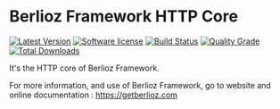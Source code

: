 # Berlioz Framework HTTP Core

[![Latest Version](https://img.shields.io/packagist/v/berlioz/http-core.svg?style=flat-square)](https://github.com/BerliozFramework/HttpCore/releases)
[![Software license](https://img.shields.io/github/license/BerliozFramework/HttpCore.svg?style=flat-square)](https://github.com/BerliozFramework/HttpCore/blob/1.x/LICENSE)
[![Build Status](https://img.shields.io/travis/com/BerliozFramework/HttpCore/1.x.svg?style=flat-square)](https://travis-ci.com/BerliozFramework/HttpCore)
[![Quality Grade](https://img.shields.io/codacy/grade/8133a5f0d3bd4bc7b6ee19828bd387ea/1.x.svg?style=flat-square)](https://www.codacy.com/manual/BerliozFramework/HttpCore)
[![Total Downloads](https://img.shields.io/packagist/dt/berlioz/http-core.svg?style=flat-square)](https://packagist.org/packages/berlioz/http-core)

It's the HTTP core of Berlioz Framework.

For more information, and use of Berlioz Framework, go to website and online documentation :
https://getberlioz.com
